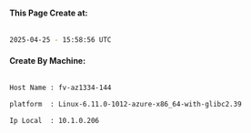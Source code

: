 
   
#### This Page Create at:

```bash

2025-04-25 - 15:58:56 UTC

```

#### Create By Machine:

```bash

Host Name : fv-az1334-144

platform  : Linux-6.11.0-1012-azure-x86_64-with-glibc2.39

Ip Local  : 10.1.0.206

```

